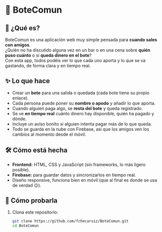 # 🍻 BoteComun

## 🎉 ¿Qué es?
BoteComun es una aplicación web muy simple pensada para **cuando sales con amigos**.  
¿Quién no ha discutido alguna vez en un bar o en una cena sobre **quién puso cuánto** o si **queda dinero en el bote**?  
Con esta app, todos podéis ver lo que cada uno aporta y lo que se va gastando, de forma clara y en tiempo real.

## ✨ Lo que hace
- Crear un **bote** para una salida o quedada (cada bote tiene su propio enlace).
- Cada persona puede poner su **nombre o apodo** y añadir lo que aporta.
- Cuando alguien paga algo, se **resta del bote** y queda registrado.
- Se ve **en tiempo real** cuánto dinero hay disponible, quién ha pagado y dónde.
- Incluye un aviso bonito si alguien intenta pagar más de lo que queda.
- Todo se guarda en la nube con Firebase, así que los amigos ven los cambios al momento desde el móvil.

## 🛠️ Cómo está hecha
- **Frontend:** HTML, CSS y JavaScript (sin frameworks, lo más ligero posible).
- **Firebase:** para guardar datos y sincronizarlos en tiempo real.
- Diseño responsive, funciona bien en móvil (que al final es donde se usa de verdad 😉).

## 🚀 Cómo probarla
1. Clona este repositorio:
   ```bash
   git clone https://github.com/fchecaruiz/BoteComun.git
   cd BoteComun
